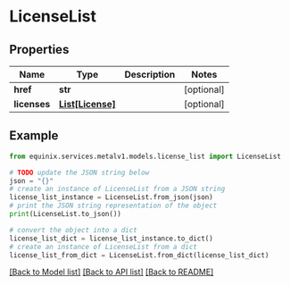 # LicenseList


## Properties

Name | Type | Description | Notes
------------ | ------------- | ------------- | -------------
**href** | **str** |  | [optional] 
**licenses** | [**List[License]**](License.md) |  | [optional] 

## Example

```python
from equinix.services.metalv1.models.license_list import LicenseList

# TODO update the JSON string below
json = "{}"
# create an instance of LicenseList from a JSON string
license_list_instance = LicenseList.from_json(json)
# print the JSON string representation of the object
print(LicenseList.to_json())

# convert the object into a dict
license_list_dict = license_list_instance.to_dict()
# create an instance of LicenseList from a dict
license_list_from_dict = LicenseList.from_dict(license_list_dict)
```
[[Back to Model list]](../README.md#documentation-for-models) [[Back to API list]](../README.md#documentation-for-api-endpoints) [[Back to README]](../README.md)



